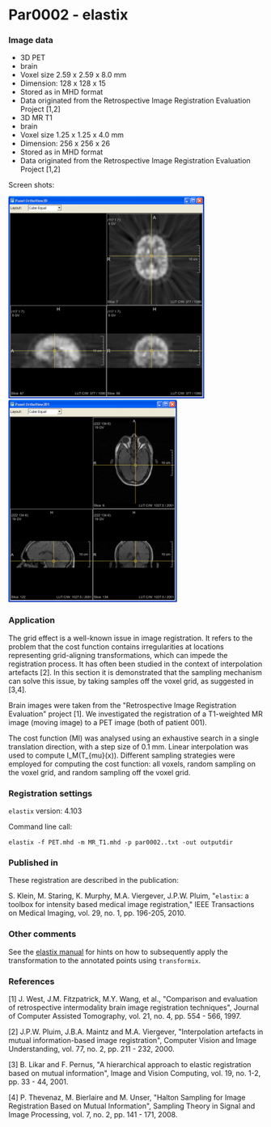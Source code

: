 # Par0002 - elastix

###  Image data

* 3D PET
* brain
* Voxel size 2.59 x 2.59 x 8.0 mm
* Dimension: 128 x 128 x 15
* Stored as in MHD format
* Data originated from the Retrospective Image Registration Evaluation Project [1,2]
* 3D MR T1
* brain
* Voxel size 1.25 x 1.25 x 4.0 mm
* Dimension: 256 x 256 x 26
* Stored as in MHD format
* Data originated from the Retrospective Image Registration Evaluation Project [1,2]

Screen shots:

![alt-text](387px-Par0002screenshot1.png)  ![alt-text](333px-Par0002screenshot2.png)

###  Application

The grid effect is a well-known issue in image registration. It refers to the problem that the cost function contains irregularities at locations representing grid-aligning transformations, which can impede the registration process. It has often been studied in the context of interpolation artefacts [2]. In this section it is demonstrated that the sampling mechanism can solve this issue, by taking samples off the voxel grid, as suggested in [3,4].

Brain images were taken from the "Retrospective Image Registration Evaluation" project [1]. We investigated the registration of a T1-weighted MR image (moving image) to a PET image (both of patient 001).

The cost function (MI) was analysed using an exhaustive search in a single translation direction, with a step size of 0.1 mm. Linear interpolation was used to compute I_M(T_{mu}(x)). Different sampling strategies were employed for computing the cost function: all voxels, random sampling on the voxel grid, and random sampling off the voxel grid.

###  Registration settings

`elastix` version: 4.103

Command line call:


    elastix -f PET.mhd -m MR_T1.mhd -p par0002..txt -out outputdir

###  Published in

These registration are described in the publication:

S. Klein, M. Staring, K. Murphy, M.A. Viergever, J.P.W. Pluim, "`elastix`: a toolbox for intensity based medical image registration," IEEE Transactions on Medical Imaging, vol. 29, no. 1, pp. 196-205, 2010.

### Other comments

See the [elastix manual][5] for hints on how to subsequently apply the transformation to the annotated points using `transformix`.

###  References

[1] J. West, J.M. Fitzpatrick, M.Y. Wang, et al., "Comparison and evaluation of retrospective intermodality brain image registration techniques", Journal of Computer Assisted Tomography, vol. 21, no. 4, pp. 554 - 566, 1997.

[2] J.P.W. Pluim, J.B.A. Maintz and M.A. Viergever, "Interpolation artefacts in mutual information-based image registration", Computer Vision and Image Understanding, vol. 77, no. 2, pp. 211 - 232, 2000.

[3] B. Likar and F. Pernus, "A hierarchical approach to elastic registration based on mutual information", Image and Vision Computing, vol. 19, no. 1-2, pp. 33 - 44, 2001.

[4] P. Thevenaz, M. Bierlaire and M. Unser, "Halton Sampling for Image Registration Based on Mutual Information", Sampling Theory in Signal and Image Processing, vol. 7, no. 2, pp. 141 - 171, 2008.

[5]: https://elastix.lumc.nl/download/elastix-5.0.1-manual.pdf
